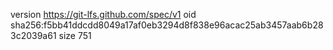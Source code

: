 version https://git-lfs.github.com/spec/v1
oid sha256:f5bb41ddcdd8049a17af0eb3294d8f838e96acac25ab3457aab6b283c2039a61
size 751
